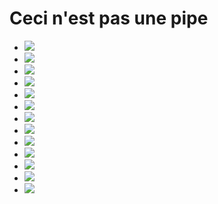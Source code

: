 # Ceci n'est pas une pipe

- [![](https://gitlab.com/germs-dev/webmeup/badges/main/pipeline.svg)](https://gitlab.com/germs-dev/webmeup/-/pipelines)
- [![](https://gitlab.com/germs-dev/dft/badges/main/pipeline.svg)](https://gitlab.com/germs-dev/dft/-/pipelines)
- [![](https://gitlab.com/germs-dev/cpp/badges/main/pipeline.svg)](https://gitlab.com/germs-dev/cpp/-/pipelines)
- [![](https://gitlab.com/germs-dev/fixi/badges/main/pipeline.svg)](https://gitlab.com/germs-dev/fixi/-/pipelines)
- [![](https://gitlab.com/germs-dev/skills/badges/main/pipeline.svg)](https://gitlab.com/germs-dev/skills/-/pipelines)
- [![](https://gitlab.com/germs-dev/tracehost/badges/main/pipeline.svg)](https://gitlab.com/germs-dev/tracehost/-/pipelines)
- [![](https://gitlab.com/germs-dev/turpin-cloud/badges/main/pipeline.svg)](https://gitlab.com/germs-dev/turpin-cloud/-/pipelines)
- [![](https://gitlab.com/germs-dev/flags/badges/main/pipeline.svg)](https://gitlab.com/germs-dev/flags/-/pipelines)
- [![](https://gitlab.com/germs-dev/companies-house-plotter/badges/main/pipeline.svg)](https://gitlab.com/germs-dev/companies-house-plotter/-/pipelines)
- [![](https://gitlab.com/germs-dev/germs-dev/badges/main/pipeline.svg)](https://gitlab.com/germs-dev/germs-dev/-/pipelines)
- [![](https://gitlab.com/germs-dev/quotations/badges/main/pipeline.svg)](https://gitlab.com/germs-dev/quotations/-/pipelines)
- [![](https://gitlab.com/germs-dev/mews-one/badges/main/pipeline.svg)](https://gitlab.com/germs-dev/mews-one/-/pipelines)
- [![](https://gitlab.com/germs-dev/render/badges/main/pipeline.svg)](https://gitlab.com/germs-dev/render/-/pipelines)

